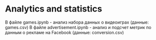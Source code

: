 # Analytics and statistics
В файле games.ipynb - анализ набора данных о видеоиграх (данные: games.csv)
В файле advertisement.ipynb - анализ и подсчет метрик по данным о рекламе на Facebook (данные: conversion.csv)
